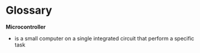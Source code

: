# Glossary


**Microcontroller**
- is a small computer on a single integrated circuit that perform a specific task